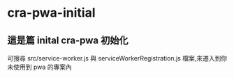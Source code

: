 # cra-pwa-initial
這是篇 inital cra-pwa 初始化
----
可搜尋 src/service-worker.js 與 serviceWorkerRegistration.js 檔案,來遷入到你未使用到 pwa 的專案內

